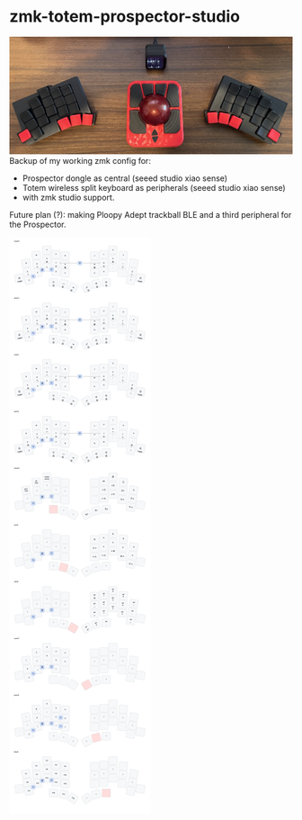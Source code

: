 # zmk-totem-prospector-studio
![current setup](other/IMG_5995.jpg)
Backup of my working zmk config for:
* Prospector dongle as central (seeed studio xiao sense)
* Totem wireless split keyboard as peripherals (seeed studio xiao sense)
* with zmk studio support.

Future plan (?): making Ploopy Adept trackball BLE and a third peripheral for the Prospector.

![current keymap](other/totem_keymap.png)

